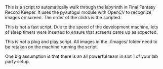 This is a script to automatically walk through the labyrinth in Final Fantasy Record Keeper. It uses the pyautogui module with OpenCV to recognize images on screen. The order of the clicks is the scripted. 

This is not a fast script. Due to the speed of the development machine, lots of sleep timers were inserted to ensure that screens came up as expected. 

This is not a plug and play script. All images in the ./Images/ folder need to be retaken on the machine running the script. 

One big assumption is that there is an all powerful team in slot 1 of your lab party setup. 
